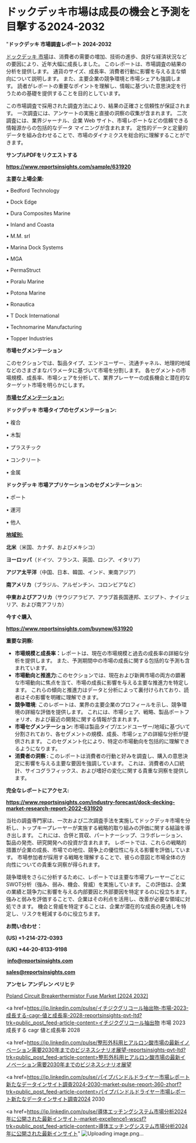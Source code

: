 # ドックデッキ市場は成長の機会と予測を目撃する2024-2032

"<strong>ドックデッキ 市場調査レポート 2024-2032</strong>

<a href=https://www.reportsinsights.com/sample/631920>ドックデッキ 市場</a>は、消費者の需要の増加、技術の進歩、良好な経済状況などの要因により、近年大幅に成長しました。 このレポートは、市場調査の結果の分析を提供します。 通貨のサイズ、成長率、消費者行動に影響を与える主な傾向について説明します。 また、主要企業の競争環境と市場シェアも強調します。 読者がレポートの重要なポイントを理解し、情報に基づいた意思決定を行うための基礎を提供することを目的としています。

この市場調査で採用された調査方法により、結果の正確さと信頼性が保証されます。 一次調査には、アンケートの実施と直接の洞察の収集が含まれます。 二次調査には、業界ジャーナル、企業 Web サイト、市場レポートなどの信頼できる情報源からの包括的なデータ マイニングが含まれます。 定性的データと定量的データを組み合わせることで、市場のダイナミクスを総合的に理解することができます。

<strong><b>サンプルPDFをリクエストする</b></strong>

<a href=https://www.reportsinsights.com/sample/631920><strong><u>https://www.reportsinsights.com/sample/631920</u></strong></a>

<strong>主要な上場企業:</strong>

• Bedford Technology

• Dock Edge

• Dura Composites Marine

• Inland and Coasta

• M.M. srl

• Marina Dock Systems

• MGA

• PermaStruct

• Poralu Marine

• Potona Marine

• Ronautica

• T Dock International

• Technomarine Manufacturing

• Topper Industries

<strong>市場セグメンテーション</strong>

このセクションでは、製品タイプ、エンドユーザー、流通チャネル、地理的地域などのさまざまなパラメータに基づいて市場を分割します。 各セグメントの市場規模、成長率、市場シェアを分析して、業界プレーヤーの成長機会と潜在的なターゲット市場を明らかにします。

<strong><u>市場セグメンテーション</u></strong><strong><u>:</u></strong>

<strong>ドックデッキ 市場タイプのセグメンテーション:</strong>

• 複合

• 木製

• プラスチック

• コンクリート

• 金属

<strong>ドックデッキ 市場アプリケーションのセグメンテーション:</strong>

• ポート

• 運河

• 他人

<strong><u>地域別</u></strong><strong><u>:</u></strong>

<strong>北米</strong>（米国、カナダ、およびメキシコ）

<strong>ヨーロッパ</strong>（ドイツ、フランス、英国、ロシア、イタリア）

<strong>アジア太平洋</strong>（中国、日本、韓国、インド、東南アジア）

<strong>南アメリカ</strong>（ブラジル、アルゼンチン、コロンビアなど）

<strong>中東およびアフリカ</strong>（サウジアラビア、アラブ首長国連邦、エジプト、ナイジェリア、および南アフリカ）

<strong>今すぐ購入</strong>

<a href=https://www.reportsinsights.com/buynow/631920><strong><u>https://www.reportsinsights.com/buynow/631920</u></strong></a>

<strong>重要な洞察:</strong>
<ul>
  <li><strong>市場規模と成長率：</strong>レポートは、現在の市場規模と過去の成長率の詳細な分析を提供します。 また、予測期間中の市場の成長に関する包括的な予測も含まれています。</li>
  <li><strong>市場動向と推進力:</strong>このセクションでは、現在および新興市場の両方の顕著な市場動向に焦点を当て、市場の成長に影響を与える主要な推進力を特定します。 これらの傾向と推進力はデータと分析によって裏付けられており、読者はその影響を明確に理解できます。</li>
  <li><strong>競争環境</strong>: このレポートは、業界の主要企業のプロフィールを示し、競争環境の詳細な評価を提供します。 これには、市場シェア、戦略、製品ポートフォリオ、および最近の開発に関する情報が含まれます。</li>
  <li><strong>市場セグメンテーション: </strong>市場は製品タイプ/エンドユーザー/地域に基づいて分割されており、各セグメントの規模、成長、市場シェアの詳細な分析が提供されます。 このセグメント化により、特定の市場動向を包括的に理解できるようになります。</li>
  <li><strong>消費者の洞察 : </strong>このレポートは消費者の行動と好みを調査し、購入の意思決定に影響を与える主要な要因を強調しています。 これは、消費者の人口統計、サイコグラフィックス、および嗜好の変化に関する貴重な洞察を提供します。</li>
</ul>
<strong>完全なレポートにアクセス:</strong>

<a href=https://www.reportsinsights.com/industry-forecast/dock-decking-market-research-report-2022-631920><strong><u><b>https://www.reportsinsights.com/industry-forecast/dock-decking-market-research-report-2022-631920</b></u></strong></a>

当社の調査専門家は、一次および二次調査手法を実施してドックデッキ市場を分析し、トップキープレーヤーが実施する戦略的取り組みの評価に関する結論を導き出します。 これには、合併と買収、パートナーシップ、コラボレーション、製品の発売、研究開発への投資が含まれます。 レポートでは、これらの戦略的措置が企業の成長、市場での地位、競争上の優位性に与える影響を評価しています。 市場参加者が採用する戦略を理解することで、彼らの意図と市場全体の方向性についての貴重な洞察が得られます。

競争環境をさらに分析するために、レポートでは主要な市場プレーヤーごとにSWOT分析（強み、弱み、機会、脅威）を実施しています。 この評価は、企業の業績と競争力に影響を与える内部要因と外部要因を特定するのに役立ちます。 強みと弱みを評価することで、企業はその利点を活用し、改善が必要な領域に対処できます。 機会と脅威を特定することは、企業が潜在的な成長の見通しを特定し、リスクを軽減するのに役立ちます。

<strong>お問い合わせ：</strong>

<strong>(US) +1-214-272-0393</strong>

<strong>(UK) +44-20-8133-9198</strong>

<strong> </strong><a href=info@reportsinsights.com><strong><u>info@reportsinsights.com</u></strong></a>

<a href=sales@reportsinsights.com><strong><u>sales@reportsinsights.com</u></strong></a>

<strong>アンセレ アンデレン ベリヒテ</strong>

<a href=https://www.linkedin.com/pulse/poland-circuit-breakerthermistor-fuse-market-kht5f/>Poland Circuit Breakerthermistor Fuse Market [2024 2032]</a>

<a href=https://jp.linkedin.com/pulse/イチジクグリコール抽出物-市場-2023-成長する-cagr-値と成長率-2028-reportsinsights-pvt-ltd?trk=public_post_feed-article-content>イチジクグリコール抽出物 市場 2023 成長する cagr 値と成長率 2028</a>

<a href=https://jp.linkedin.com/pulse/整形外科用ヒアルロン酸市場の最新イノベーション需要2030年までのビジネスシナリオ展望-reportsinsights-pvt-ltd?trk=public_post_feed-article-content>整形外科用ヒアルロン酸市場の最新イノベーション需要2030年までのビジネスシナリオ展望</a>

<a href=https://jp.linkedin.com/pulse/パイプバンドルドライヤー市場レポート新たなデータインサイト調査2024-2030-market-pulse-report-360-zhorf?trk=public_post_feed-article-content>パイプバンドルドライヤー市場レポート新たなデータインサイト調査2024 2030</a>

<a href=https://jp.linkedin.com/pulse/導体エッチングシステム市場分析2024年に公開された最新インサイト-market-excellence1-wscsf?trk=public_post_feed-article-content>導体エッチングシステム市場分析2024年に公開された最新インサイト</a>"
![Uploading image.png…]()
